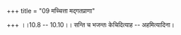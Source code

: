 +++
title = "09 मच्चित्ता मद्गतप्राणा"

+++
।।10.8 -- 10.10।। सन्ति च भजन्तः केचिदित्याह -- अहमित्यादिना।
